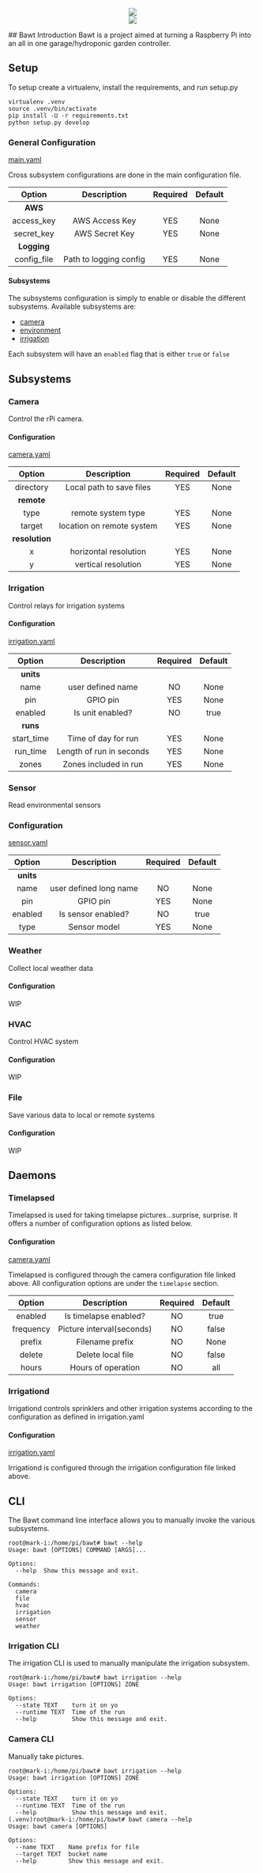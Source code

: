 <p align="center">
<img src="http://hoolboom.com/icons/robot.gif" />
<br />
<a href="https://circleci.com/gh/DoriftoShoes/bawt/tree/master"><img src="https://circleci.com/gh/DoriftoShoes/bawt/tree/master.svg?style=svg" /> </a>
</p>
## Bawt Introduction
Bawt is a project aimed at turning a Raspberry Pi into an all in one garage/hydroponic garden controller.


## Setup

To setup create a virtualenv, install the requirements, and run setup.py

```
virtualenv .venv
source .venv/bin/activate
pip install -U -r requirements.txt
python setup.py develop
```

### General Configuration
[main.yaml](conf/main.yaml)

Cross subsystem configurations are done in the main configuration file.

|Option|Description|Required|Default|
|:-----:|:--------:|:-----:|:------:|
|**AWS**||
|access_key|AWS Access Key|YES|None|
|secret_key|AWS Secret Key|YES|None|
|**Logging**||
|config_file|Path to logging config|YES|None|

#### Subsystems
The subsystems configuration is simply to enable or disable the different subsystems.  Available subsystems are:

* [camera](#camera)
* [environment](#environment)
* [irrigation](#irrigation)

Each subsystem will have an `enabled` flag that is either `true` or `false`

## Subsystems
### Camera
Control the rPi camera.

#### Configuration
[camera.yaml](conf/camera.yaml)

|Option|Description|Required|Default|
|:-----:|:--------:|:-----:|:------:|
|directory|Local path to save files|YES|None|
|**remote**||
|type|remote system type|YES|None|
|target|location on remote system|YES|None|
|**resolution**||
|x|horizontal resolution|YES|None|
|y|vertical resolution|YES|None|

### Irrigation
Control relays for irrigation systems

#### Configuration
[irrigation.yaml](conf/irrigation.yaml)

|Option|Description|Required|Default|
|:-----:|:--------:|:-----:|:------:|
|**units**||
|name|user defined name|NO|None|
|pin|GPIO pin|YES|None|
|enabled|Is unit enabled?|NO|true|
|**runs**||
|start_time|Time of day for run|YES|None|
|run_time|Length of run in seconds|YES|None|
|zones|Zones included in run|YES|None|

### Sensor
Read environmental sensors

### Configuration
[sensor.yaml](conf/environment.yaml)

|Option|Description|Required|Default|
|:-----:|:--------:|:-----:|:------:|
|**units**||
|name|user defined long name|NO|None|
|pin|GPIO pin|YES|None|
|enabled|Is sensor enabled?|NO|true|
|type|Sensor model|YES|None|

### Weather
Collect local weather data

#### Configuration
WIP

### HVAC
Control HVAC system

#### Configuration
WIP

### File
Save various data to local or remote systems

#### Configuration
WIP

## Daemons
### Timelapsed
Timelapsed is used for taking timelapse pictures...surprise, surprise.  It offers a number of configuration options as listed below.

#### Configuration
[camera.yaml](conf/camera.yaml)

Timelapsed is configured through the camera configuration file linked above.  All configuration options are under the `timelapse` section.

|Option|Description|Required|Default|
|:-----:|:--------:|:-----:|:------:|
|enabled|Is timelapse enabled?|NO|true|
|frequency|Picture interval(seconds)|NO|false|
|prefix|Filename prefix|NO|None|
|delete|Delete local file|NO|false|
|hours|Hours of operation|NO|all|

### Irrigationd
Irrigationd controls sprinklers and other irrigation systems according to the configuration as defined in irrigation.yaml

#### Configuration
[irrigation.yaml](conf/irrigation.yaml)

Irrigationd is configured through the irrigation configuration file linked above.

## CLI
The Bawt command line interface allows you to manually invoke the various subsystems.
```
root@mark-i:/home/pi/bawt# bawt --help
Usage: bawt [OPTIONS] COMMAND [ARGS]...

Options:
  --help  Show this message and exit.

Commands:
  camera
  file
  hvac
  irrigation
  sensor
  weather
```

### Irrigation CLI
The irrigation CLI is used to manually manipulate the irrigation subsystem.
```
root@mark-i:/home/pi/bawt# bawt irrigation --help
Usage: bawt irrigation [OPTIONS] ZONE

Options:
  --state TEXT    turn it on yo
  --runtime TEXT  Time of the run
  --help          Show this message and exit.
```

### Camera CLI
Manually take pictures.
```
root@mark-i:/home/pi/bawt# bawt irrigation --help
Usage: bawt irrigation [OPTIONS] ZONE

Options:
  --state TEXT    turn it on yo
  --runtime TEXT  Time of the run
  --help          Show this message and exit.
(.venv)root@mark-i:/home/pi/bawt# bawt camera --help
Usage: bawt camera [OPTIONS]

Options:
  --name TEXT    Name prefix for file
  --target TEXT  bucket name
  --help         Show this message and exit.
```
